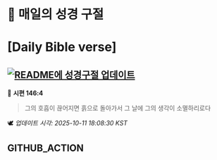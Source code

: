 # 🙏 매일의 성경 구절
# [Daily Bible verse]
## [![README에 성경구절 업데이트](https://github.com/DONGSUKA/first_test/actions/workflows/update-readme-bible.yml/badge.svg)](https://github.com/DONGSUKA/first_test/actions/workflows/update-readme-bible.yml)
<!-- START_BIBLE_VERSE -->
📖 **시편 146:4**
> 그의 호흡이 끊어지면 흙으로 돌아가서 그 날에 그의 생각이 소멸하리로다

🕊️ _업데이트 시각: 2025-10-11 18:08:30 KST_
  <!-- END_BIBLE_VERSE -->
## GITHUB_ACTION
